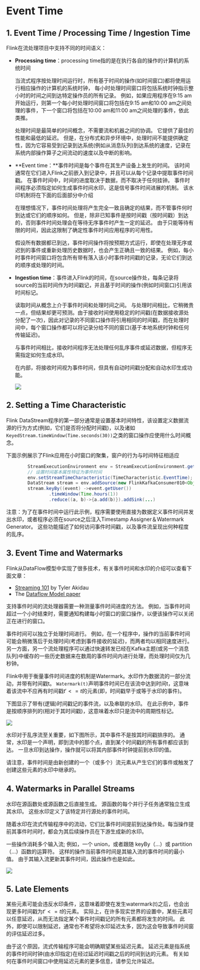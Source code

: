 # Event Time

## 1. Event Time / Processing Time / Ingestion Time

Flink在流处理项目中支持不同的时间语义：

- **Processing time**：processing time指的是在执行各自的操作的计算机的系统时间

	当流式程序按处理时间运行时，所有基于时间的操作(如时间窗口)都将使用运行相应操作的计算机的系统时钟， 每小时处理时间窗口将包括系统时钟指示整小时的时间之间到达特定操作员的所有记录。 例如，如果应用程序在9:15 am开始运行，则第一个每小时处理时间窗口将包括在9:15 am和10:00 am之间处理的事件，下一个窗口将包括在10:00 am和11:00 am之间处理的事件，依此类推。

	处理时间是最简单的时间概念，不需要流和机器之间的协调。 它提供了最佳的性能和最低的延迟。 但是，在分布式和异步环境中，处理时间不能提供确定性，因为它容易受到记录到达系统(例如从消息队列)到达系统的速度，记录在系统内部操作算子之间流动的速度以及中断的影响。

- **Event time：**事件时间是每个事件在其生产设备上发生的时间。 该时间通常在它们进入Flink之前嵌入到记录中，并且可以从每个记录中提取事件时间戳。 在事件时间中，时间的进度取决于数据，而不取决于任何挂钟。 事件时间程序必须指定如何生成事件时间水印，这是信号事件时间进展的机制。 该水印机制将在下面的后面部分中介绍

	在理想情况下，事件时间处理将产生完全一致且确定的结果，而不管事件何时到达或它们的顺序如何。 但是，除非已知事件是按时间戳（按时间戳）到达的，否则事件时间处理会在等待无序事件时产生一定的延迟。 由于只能等待有限的时间，因此这限制了确定性事件时间应用程序的可用性。

	假设所有数据都已到达，事件时间操作将按预期方式运行，即使在处理无序或迟到的事件或重新处理历史数据时，也会产生正确且一致的结果。 例如，每小时事件时间窗口将包含所有带有落入该小时事件时间戳的记录，无论它们到达的顺序或处理的时间。

- **Ingestion time**：事件进入Flink的时间，在source操作处，每条记录将source的当前时间作为时间戳记，并且基于时间的操作(例如时间窗口)引用该时间标记。

	读取时间从概念上介于事件时间和处理时间之间。 与处理时间相比，它稍微贵一点，但结果却更可预测。由于接收时间使用稳定的时间戳(在数据接收源处分配了一次)，因此对记录的不同窗口操作将引用相同的时间戳，而在处理时间中，每个窗口操作都可以将记录分给不同的窗口(基于本地系统时钟和任何传输延迟)。

	与事件时间相比，接收时间程序无法处理任何乱序事件或延迟数据，但程序无需指定如何生成水印。

	在内部，将接收时间视为事件时间，但具有自动时间戳分配和自动水印生成功能。

	![](https://ci.apache.org/projects/flink/flink-docs-release-1.10/fig/times_clocks.svg)

## 2. Setting a Time Characteristic

Flink DataStream程序的第一部分通常是设置基本时间特性，该设置定义数据流源的行为方式(例如，它们是否将分配时间戳)，以及诸如`KeyedStream.timeWindow(Time.seconds(30))`之类的窗口操作应使用什么时间概念。

下面示例展示了Flink应用在小时窗口的聚集，窗户的行为与时间特征相适应

```java
        StreamExecutionEnvironment env = StreamExecutionEnvironment.getExecutionEnvironment();
        // 设置时间基本属性特征为事件时间
        env.setStreamTimeCharacteristic(TimeCharacteristic.EventTime);
        DataStream stream = env.addSource(new FlinkKafkaConsumer010<Object>(topic, schema, props));
        stream.keyBy((event) ->event.getUser())
                .timeWindow(Time.hours(1))
                .reduce((a, b)->{a.add(b)}).addSink(...)
```

注意：为了在事件时间中运行此示例，程序需要使用直接为数据定义事件时间并发出水印，或者程序必须在source之后注入Timestamp Assigner＆Watermark Generator。 这些功能描述了如何访问事件时间戳，以及事件流呈现出何种程度的乱序。

## 3. Event Time and Watermarks

Flink从DataFlow模型中实现了很多技术，有关事件时间和水印的介绍可以查看下面文章：

- [Streaming 101](https://www.oreilly.com/ideas/the-world-beyond-batch-streaming-101) by Tyler Akidau
- The [Dataflow Model paper](https://research.google.com/pubs/archive/43864.pdf)

支持事件时间的流处理器需要一种测量事件时间进度的方法。 例如，当事件时间超过一个小时结束时，需要通知构建每小时窗口的窗口操作，以便该操作可以关闭正在进行的窗口。

事件时间可以独立于处理时间进行。 例如，在一个程序中，操作的当前事件时间可能会稍微落后于处理时间(考虑到事件接收的延迟)，而两者均以相同速度进行。 另一方面，另一个流处理程序可以通过快速转发已经在Kafka主题(或另一个消息队列)中缓存的一些历史数据来在数周的事件时间内进行处理，而处理时间仅为几秒钟。

Flink中用于衡量事件时间进度的机制是Watermark。水印作为数据流的一部分流动，并带有时间戳t。 `Watermark(t)`声明事件时间已在该流中达到时间t，这意味着该流中不应再有时间戳$t'<= t$的元素(即，时间戳早于或等于水印的事件)。

下图显示了带有(逻辑)时间戳记的事件流，以及串联的水印。 在此示例中，事件是按顺序排列的(相对于其时间戳)，这意味着水印只是流中的周期性标记。

![](https://ci.apache.org/projects/flink/flink-docs-release-1.10/fig/stream_watermark_in_order.svg)

水印对于乱序流至关重要，如下图所示，其中事件不是按其时间戳排序的。 通常，水印是一个声明，即到流中的那个点，直到某个时间戳的所有事件都应该到达。 一旦水印到达操作，操作就可以将其内部事件时钟提前到水印的值。

请注意，事件时间是由新创建的一个（或多个）流元素从产生它们的事件或触发了创建这些元素的水印中继承的。

## 4. Watermarks in Parallel Streams

水印在源函数处或源函数之后直接生成。 源函数的每个并行子任务通常独立生成其水印。 这些水印定义了该特定并行源处的事件时间。

随着水印在流式传输程序中的流动，它们比事件时间提前到达操作处。每当操作提前其事件时间时，都会为其后续操作员在下游生成新的水印。

一些操作消耗多个输入流; 例如，一个 union，或者跟随 keyBy（…）或 partition（…）函数的运算符。 这样的操作当前事件时间是其输入流的事件时间的最小值。 由于其输入流更新其事件时间，因此操作也是如此。

![](https://ci.apache.org/projects/flink/flink-docs-release-1.10/fig/parallel_streams_watermarks.svg)

## 5. Late Elements

某些元素可能会违反水印条件，这意味着即使在发生watermark(t)之后，也会出现更多时间戳为$t'<= t$的元素。 实际上，在许多现实世界的设置中，某些元素可以任意延迟，从而无法指定某个事件时间戳记的所有元素都将发生的时间。 此外，即使可以限制延迟，通常也不希望将水印延迟太多，因为这会导致事件时间窗的评估延迟过多。

由于这个原因，流式传输程序可能会明确期望某些延迟元素。 延迟元素是指系统的事件时间时钟(由水印指定)在经过延迟时间戳之后的时间到达的元素。 有关如何在事件时间窗口中使用延迟元素的更多信息，请参见允许延迟。


